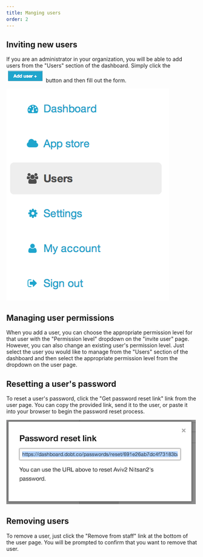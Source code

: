 ```yaml
---
title: Manging users
order: 2
---
```


## Inviting new users

If you are an administrator in your organization, you will be able to add users from the "Users" section of the dashboard. Simply click the ![add user](../images/screenshot_add_user.png) button and then fill out the form.

![users](../images/screenshot_users.png)

## Managing user permissions

When you add a user, you can choose the appropriate permission level for that user with the "Permission level" dropdown on the "invite user" page. However, you can also change an existing user's permission level. Just select the user you would like to manage from the "Users" section of the dashboard and then select the appropriate permission level from the dropdown on the user page.

## Resetting a user's password

To reset a user's password, click the "Get password reset link" link from the user page. You can copy the provided link, send it to the user, or paste it into your browser to begin the password reset process.

![reset password](../images/screenshot_reset_password.png)

## Removing users

To remove a user, just click the "Remove from staff" link at the bottom of the user page. You will be prompted to confirm that you want to remove that user.
